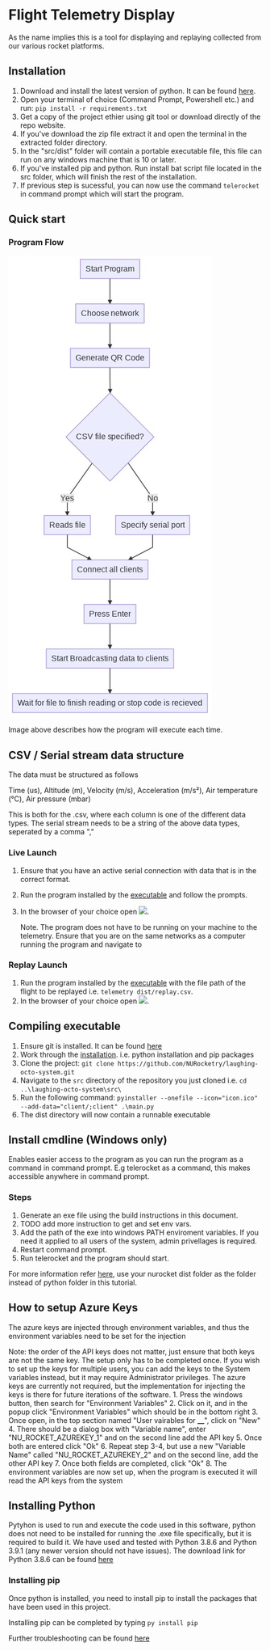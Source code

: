# Flight Telemetry Display

As the name implies this is a tool for displaying and replaying collected from our various rocket platforms.

## Installation

1. Download and install the latest version of python. It can be found [here](https://www.python.org/downloads/). 
2. Open your terminal of choice \(Command Prompt, Powershell etc.\) and run: `pip install -r requirements.txt`
3. Get a copy of the project ethier using git tool or download directly of the repo website.
4. If you've download the zip file extract it and open the terminal in the extracted folder directory.
5. In the "src/dist" folder will contain a portable executable file, this file can run on any windows machine that is 10 or later.
6. If you've installed pip and python. Run install bat script file located in the src folder, which will finish the rest of the installation.
7. If previous step is sucessful, you can now use the command `telerocket` in command prompt which will start the program.

## Quick start

### Program Flow

![Program Flow](.gitbook/assets/programFlow.jpg)

Image above describes how the program will execute each time.

## CSV / Serial stream data structure

The data must be structured as follows

Time \(us\), Altitude \(m\), Velocity \(m/s\), Acceleration \(m/s²\), Air temperature \(°C\), Air pressure \(mbar\)

This is both for the .csv, where each column is one of the different data types. The serial stream needs to be a string of the above data types, seperated by a comma ","

### Live Launch

1. Ensure that you have an active serial connection with data that is in the correct format.
2. Run the program installed by the [executable](./) and follow the prompts.
3. In the browser of your choice open ![](ws://localhost:8080). 

   Note. The program does not have to be running on your machine to the telemetry. Ensure that you are on the same networks as a computer running the program and navigate to  

### Replay Launch

1. Run the program installed by the [executable](./) with the file path of the flight to be replayed i.e. `telemetry dist/replay.csv`.
2. In the browser of your choice open ![](ws://localhost:8080). 

## Compiling executable

1. Ensure git is installed. It can be found [here](https://git-scm.com/download/win)
2. Work through the [installation](./##%20Installation). i.e. python installation and pip packages
3. Clone the project: `git clone https://github.com/NURocketry/laughing-octo-system.git`
4. Navigate to the `src` directory of the repository you just cloned i.e. `cd ..\laughing-octo-system\src\`
5. Run the following command: `pyinstaller --onefile --icon="icon.ico" --add-data="client/;client" .\main.py`
6. The dist directory will now contain a runnable executable

## Install cmdline \(Windows only\)

Enables easier access to the program as you can run the program as a command in command prompt. E.g telerocket as a command, this makes accessible anywhere in command prompt.

### Steps

1. Generate an exe file using the build instructions in this document.
2. TODO add more instruction to get and set env vars.
3. Add the path of the exe into windows PATH enviroment variables. If you need it applied to all users of the system, admin privellages is required.
4. Restart command prompt.
5. Run telerocket and the program should start.

For more information refer [here](https://origin.geeksforgeeks.org/how-to-add-python-to-windows-path/), use your nurocket dist folder as the folder instead of python folder in this tutorial.

## How to setup Azure Keys

The azure keys are injected through environment variables, and thus the environment variables need to be set for the injection

Note: the order of the API keys does not matter, just ensure that both keys are not the same key. The setup only has to be completed once. If you wish to set up the keys for multiple users, you can add the keys to the System variables instead, but it may require Administrator privileges. The azure keys are currently not required, but the implementation for injecting the keys is there for future iterations of the software. 1. Press the windows button, then search for "Environment Variables" 2. Click on it, and in the popup click "Environment Variables" which should be in the bottom right 3. Once open, in the top section named "User vairables for **\_\_**", click on "New" 4. There should be a dialog box with "Variable name", enter "NU\_ROCKET\_AZUREKEY\_1" and on the second line add the API key 5. Once both are entered click "Ok" 6. Repeat step 3-4, but use a new "Variable Name" called "NU\_ROCKET\_AZUREKEY\_2" and on the second line, add the other API key 7. Once both fields are completed, click "Ok" 8. The environment variables are now set up, when the program is executed it will read the API keys from the system

## Installing Python

Pytyhon is used to run and execute the code used in this software, python does not need to be installed for running the .exe file specifically, but it is required to build it. We have used and tested with Python 3.8.6 and Python 3.9.1 \(any newer version should not have issues\). The download link for Python 3.8.6 can be found [here](https://www.python.org/downloads/release/python-386/)

### Installing pip

Once python is installed, you need to install pip to install the packages that have been used in this project.

Installing pip can be completed by typing `py install pip`

Further troubleshooting can be found [here](https://pip.pypa.io/en/stable/installing/)
